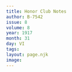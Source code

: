```yaml
---
title: Honor Club Notes
author: B-7542
issue: 8
volume: 8
year: 1917
month: 31
day: VI
tags:
layout: page.njk
image:
---
```





